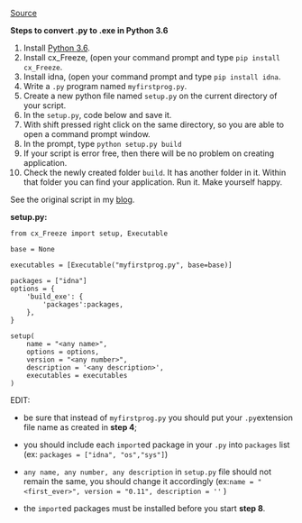 [Source][4]

**Steps to convert .py to .exe in Python 3.6**

 1. Install [Python 3.6][1].
 2. Install cx_Freeze, (open your command prompt and type `pip install cx_Freeze`.
 4. Install idna, (open your command prompt and type `pip install idna`.
 5. Write a `.py` program named `myfirstprog.py`.
 6. Create a new python file named `setup.py` on the current directory of your script.
 7. In the `setup.py`, code below and save it.
 8. With shift pressed right click on the same directory, so you are able to open a command prompt window.
 9. In the prompt, type `python setup.py build`
 10. If your script is error free, then there will be no problem on creating application. 
 11. Check the newly created folder `build`. It has another folder in it. Within that folder you can find your application. Run it. Make yourself happy.

See the original script in my [blog][3].

**setup.py:**

<!-- language: lang-py -->

    from cx_Freeze import setup, Executable
    
    base = None    
    
    executables = [Executable("myfirstprog.py", base=base)]
    
    packages = ["idna"]
    options = {
        'build_exe': {    
            'packages':packages,
        },    
    }
    
    setup(
        name = "<any name>",
        options = options,
        version = "<any number>",
        description = '<any description>',
        executables = executables
    )

EDIT:
 
- be sure that instead of `myfirstprog.py` you should put your `.py`extension file name as created in **step 4**;
- you should include each `import`ed package in your `.py` into `packages` list (ex: `packages = ["idna", "os","sys"]`)
- `any name, any number, any description` in `setup.py` file should not remain the same, you should change it accordingly (ex:`name = "<first_ever>", version = "0.11", description = ''` )
- the `import`ed packages must be installed before you start **step 8**.
 
  [1]: https://www.python.org/downloads/ "Python"
  [2]: https://drive.google.com/file/d/0B3e4ErQeXruDSmFYV2poSGhJY1k/view
  [3]: https://regilanj.wordpress.com/2017/06/07/py-to-exe-in-python-3-6-1/
  [4]: https://stackoverflow.com/a/44433442/3049065